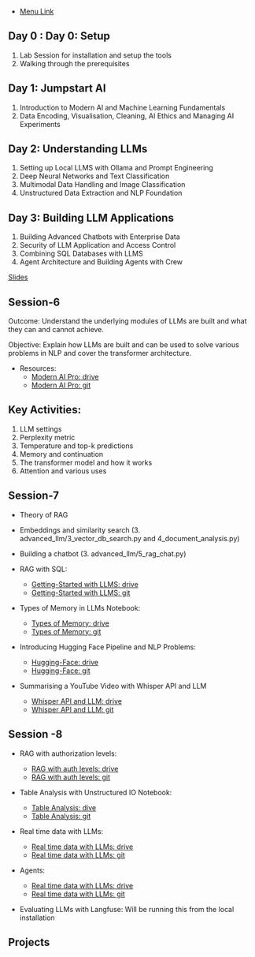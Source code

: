 

- [Menu Link](https://colab.research.google.com/drive/1cF1UfrQWcnLrqvAUC5V4BJ3ZRKGhxu-s?usp=sharing)

## Day 0 : Day 0: Setup
   1. Lab Session for installation and setup the tools
   2. Walking through the prerequisites 

## Day 1: Jumpstart AI
   1. Introduction to Modern AI and Machine Learning Fundamentals <br>
   2. Data Encoding, Visualisation, Cleaning, AI Ethics and Managing AI Experiments


## Day 2: Understanding LLMs
  1. Setting up Local LLMS with Ollama and Prompt Engineering
  2. Deep Neural Networks and Text Classification
  3. Multimodal Data Handling and Image Classification
  4. Unstructured Data Extraction and NLP Foundation

## Day 3: Building LLM Applications
  1. Building Advanced Chatbots with Enterprise Data
  2. Security of LLM Application and Access Control
  3. Combining SQL Databases with LLMS
  4. Agent Architecture and Building Agents with Crew

[Slides](https://drive.google.com/file/d/19UqxFiHKHoAZnwPSCDTE7E3wD6HVOWiR/view)




          
## Session-6

Outcome: Understand the underlying modules of LLMs are built and what they can and cannot achieve.

Objective: Explain how LLMs are built and can be used to solve various problems in NLP and cover the transformer architecture.

- Resources: 
    - [Modern AI Pro: drive](https://drive.google.com/file/d/19UqxFiHKHoAZnwPSCDTE7E3wD6HVOWiR/view)
    - [Modern AI Pro: git](https://github.com/nik786/kube-learn/blob/master/LLM-TRAINING/mitra-ai/docs/sessions/06/Modern_AI_Pro_Modules_7_Pro.md)

## Key Activities:
   1. LLM settings
   2.  Perplexity metric
   3. Temperature and top-k predictions
   4. Memory and continuation
   5. The transformer model and how it works
   6. Attention and various uses


## Session-7
          
  - Theory of RAG
  - Embeddings and similarity search (3. advanced_llm/3_vector_db_search.py and 4_document_analysis.py)
  - Building a chatbot (3. advanced_llm/5_rag_chat.py)
  
  - RAG with SQL: 
      - [Getting-Started with LLMS: drive](https://colab.research.google.com/drive/1patliw_XCH-3eKJVrfVcjF8nLyPy1Mb7)
      - [Getting-Started with LLMS: git](https://github.com/nik786/kube-learn/blob/master/LLM-TRAINING/mitra-ai/docs/sessions/07/getting-started.md)
 
  - Types of Memory in LLMs Notebook:
      - [Types of Memory: drive](https://github.com/nik786/kube-learn/blob/master/LLM-TRAINING/mitra-ai/docs/sessions/07/session_07_04_types_memory.md)
      - [Types of Memory: git](https://github.com/nik786/kube-learn/blob/master/LLM-TRAINING/mitra-ai/docs/sessions/07/session_07_04_types_memory.md) 
  
  - Introducing Hugging Face Pipeline and NLP Problems:
      - [Hugging-Face: drive](https://github.com/nik786/kube-learn/blob/master/LLM-TRAINING/mitra-ai/docs/sessions/07/Advanced_operations_with_HuggingFace_Models.md)
      - [Hugging-Face: git](https://github.com/nik786/kube-learn/blob/master/LLM-TRAINING/mitra-ai/docs/sessions/07/Advanced_operations_with_HuggingFace_Models.md)
  
  - Summarising a YouTube Video with Whisper API and LLM
      - [Whisper API and LLM: drive](https://github.com/nik786/kube-learn/blob/master/LLM-TRAINING/mitra-ai/docs/sessions/07/Summarize_YouTube_Modern_AI_Pro.md)
      - [Whisper API and LLM: git](https://github.com/nik786/kube-learn/blob/master/LLM-TRAINING/mitra-ai/docs/sessions/07/Summarize_YouTube_Modern_AI_Pro.md)

## Session -8
 - RAG with authorization levels:
     - [RAG with auth levels: drive](https://colab.research.google.com/drive/1FarVX93keIA35dvMHr7k6FXBu1rTpv97?usp=sharing)
     - [RAG with auth levels: git](https://github.com/nik786/kube-learn/blob/master/LLM-TRAINING/mitra-ai/docs/sessions/08/Modern%20AI%20Pro%3A%20Building%20Auth%20Levels%20on%20RAG%20Queries.md)
 - Table Analysis with Unstructured IO Notebook:
      - [Table Analysis: dive](https://colab.research.google.com/drive/1YJ5pxuESgwcc107pNVIxh7uD2SWxRPDY?usp=sharing#scrollTo=rL7bH9eVAKFO)
      - [Table Analysis: git](https://github.com/nik786/kube-learn/blob/master/LLM-TRAINING/mitra-ai/docs/sessions/08/Modern%20AI%20Pro:%20Reading%20Info%20from%20Tables.md)
 - Real time data with LLMs: 
      - [Real time data with LLMs: drive](https://colab.research.google.com/drive/1JcTGWoK-kuagE69BTChPrNdIS4ZbPnD3?usp=sharing)
      - [Real time data with LLMs: git](https://github.com/nik786/kube-learn/blob/master/LLM-TRAINING/mitra-ai/docs/sessions/08/Search_LLM.md)
 - Agents:
    -  [Real time data with LLMs: drive](https://colab.research.google.com/drive/1ACt6TPg8SdhtXD1xOQNpIWS4RjrIQKfW)
    -  [Real time data with LLMs: git](https://colab.research.google.com/drive/1JcTGWoK-kuagE69BTChPrNdIS4ZbPnD3?usp=sharing)
 
 - Evaluating LLMs with Langfuse: Will be running this from the local installation



Projects
----------

